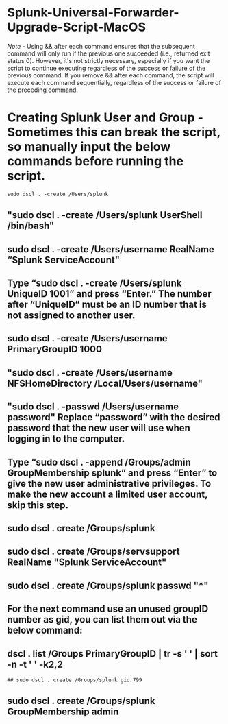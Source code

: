 # Splunk-Universal-Forwarder-Upgrade-Script-MacOS

*Note* - Using && after each command ensures that the subsequent command will only run if the previous one succeeded (i.e., returned exit status 0). However, it's not strictly necessary, especially if you want the script to continue executing regardless of the success or failure of the previous command. If you remove && after each command, the script will execute each command sequentially, regardless of the success or failure of the preceding command.

# Creating Splunk User and Group - Sometimes this can break the script, so manually input the below commands before running the script.
````
sudo dscl . -create /Users/splunk
````
## "sudo dscl . -create /Users/splunk UserShell /bin/bash"
## sudo dscl . -create /Users/username RealName “Splunk ServiceAccount"
## Type “sudo dscl . -create /Users/splunk UniqueID 1001” and press “Enter.” The number after “UniqueID” must be an ID number that is not assigned to another user.
## sudo dscl . -create /Users/username PrimaryGroupID 1000
## "sudo dscl . -create /Users/username NFSHomeDirectory /Local/Users/username"
## "sudo dscl . -passwd /Users/username password" Replace “password” with the desired password that the new user will use when logging in to the computer.
## Type “sudo dscl . -append /Groups/admin GroupMembership splunk” and press “Enter” to give the new user administrative privileges. To make the new account a limited user account, skip this step.
## sudo dscl . create /Groups/splunk
## sudo dscl . create /Groups/servsupport RealName "Splunk ServiceAccount"
## sudo dscl . create /Groups/splunk passwd "*"
## For the next command use an unused groupID number as gid, you can list them out via the below command:
  ## dscl . list /Groups PrimaryGroupID | tr -s ' ' | sort -n -t ' ' -k2,2
    ## sudo dscl . create /Groups/splunk gid 799
## sudo dscl . create /Groups/splunk GroupMembership admin
